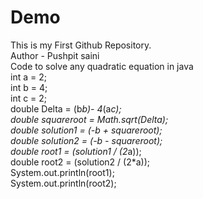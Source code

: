 # Demo
This is my First Github Repository.
<br>
Author - Pushpit saini
<br>
Code to solve any quadratic equation in java
<br>
    int a = 2;
    <br>
    int b = 4;
    <br>
    int c = 2;
    <br>
    double Delta = (b*b)- 4*(a*c);
    <br>
    double squareroot = Math.sqrt(Delta);
    <br>
    double solution1 = (-b + squareroot);
    <br>
    double solution2 = (-b - squareroot);
    <br>
    double root1 = (solution1 / (2*a));
    <br>
    double root2 = (solution2 / (2*a));
    <br>
    System.out.println(root1);
    <br>
    System.out.println(root2);
